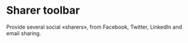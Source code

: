 Sharer toolbar
==============

Provide several social «sharers», from Facebook, Twitter, LinkedIn and email sharing.
